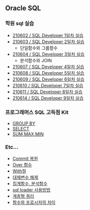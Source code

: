 ## Oracle SQL

### 학원 sql 실습
  - [210602 / SQL Developer 1일차 실습](https://github.com/swanstoz/TIL/blob/master/Database/Oracle%20SQL/1%EC%9D%BC%EC%B0%A8.sql)
  - [210603 / SQL Developer 2일차 실습](https://github.com/swanstoz/TIL/blob/master/Database/Oracle%20SQL/2%EC%9D%BC%EC%B0%A8.sql)
    - 단일함수와 그룹함수 
  - [210604 / SQL Developer 3일차 실습](https://github.com/swanstoz/TIL/blob/master/Database/Oracle%20SQL/3%EC%9D%BC%EC%B0%A8.sql)
    - 분석함수와 JOIN
  - [210607 / SQL Developer 4일차 실습](https://github.com/swanstoz/TIL/blob/master/Database/Oracle%20SQL/4%EC%9D%BC%EC%B0%A8.sql)
  - [210608 / SQL Developer 5일차 실습](https://github.com/swanstoz/TIL/blob/master/Database/Oracle%20SQL/5%EC%9D%BC%EC%B0%A8.sql)
  - [210609 / SQL Developer 6일차 실습](https://github.com/swanstoz/TIL/blob/master/Database/Oracle%20SQL/6%EC%9D%BC%EC%B0%A8.sql)
  - [210610 / SQL Developer 7일차 실습](https://github.com/swanstoz/TIL/blob/master/Database/Oracle%20SQL/7%EC%9D%BC%EC%B0%A8.sql)
  - [210611 / SQL Developer 8일차 실습](https://github.com/swanstoz/TIL/blob/master/Database/Oracle%20SQL/8%EC%9D%BC%EC%B0%A8.sql)
  - [210614 / SQL Developer 9일차 실습](https://github.com/swanstoz/TIL/blob/master/Database/Oracle%20SQL/9%EC%9D%BC%EC%B0%A8.sql)


### 프로그래머스 SQL 고득점 Kit
- [GROUP BY](https://github.com/kimsojung1121/TIL/blob/master/Database/Oracle%20SQL/programmers_group%2Bby.md)
- [SELECT](https://github.com/kimsojung1121/TIL/blob/master/Database/Oracle%20SQL/programmers_select.md)
- [SUM,MAX,MIN](https://github.com/kimsojung1121/TIL/blob/master/Database/Oracle%20SQL/programmers_sum%2Bmax%2Bmin.md)

### Etc...
- [Commit 복원](https://github.com/kimsojung1121/TIL/blob/master/Database/Oracle%20SQL/commit_%EB%B3%B5%EC%9B%90.md)
- [Over 함수](https://github.com/kimsojung1121/TIL/blob/master/Database/Oracle%20SQL/OVER()%20%ED%95%A8%EC%88%98.md)
- [With절](https://github.com/kimsojung1121/TIL/blob/master/Database/Oracle%20SQL/with%EC%A0%88.md)
- [대체변수 해제](https://github.com/kimsojung1121/TIL/blob/master/Database/Oracle%20SQL/%EB%8C%80%EC%B2%B4%EB%B3%80%EC%88%98%20%ED%95%B4%EC%A0%9C.md)
- [집계함수, 분석함수](https://github.com/kimsojung1121/TIL/blob/master/Database/Oracle%20SQL/%EC%A7%91%EA%B3%84%ED%95%A8%EC%88%98%2C%20%EB%B6%84%EC%84%9D%ED%95%A8%EC%88%98.md)
- [sql loader 사용방법](https://github.com/kimsojung1121/TIL/blob/master/Database/Oracle%20SQL/SQL+Loader.md)
- [계층형 쿼리](https://github.com/kimsojung1121/TIL/blob/master/Database/Oracle%20SQL/%EA%B3%84%EC%B8%B5%ED%98%95%EC%BF%BC%EB%A6%AC.md)
- [함수와 프로시저의 차이](https://github.com/kimsojung1121/TIL/blob/master/Database/Oracle%20SQL/%ED%95%A8%EC%88%98%EC%99%80%20%ED%94%84%EB%A1%9C%EC%8B%9C%EC%A0%80.md)


